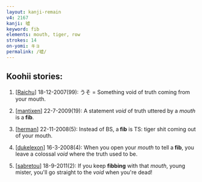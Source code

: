 ```yaml
---
layout: kanji-remain
v4: 2167
kanji: 嘘
keyword: fib
elements: mouth, tiger, row
strokes: 14
on-yomi: キョ
permalink: /嘘/
---
```


## Koohii stories: 

1) [<a href="http://kanji.koohii.com/profile/Raichu">Raichu</a>] 18-12-2007(99): うそ = Something void of truth coming from your mouth.

2) [<a href="http://kanji.koohii.com/profile/mantixen">mantixen</a>] 22-7-2009(19): A statement <em>void</em> of truth uttered by a <em>mouth</em> is a<strong> fib</strong>.

3) [<a href="http://kanji.koohii.com/profile/herman">herman</a>] 22-11-2008(5): Instead of BS, a<strong> fib</strong> is TS: tiger shit coming out of your mouth.

4) [<a href="http://kanji.koohii.com/profile/dukelexon">dukelexon</a>] 16-3-2008(4): When you open your <em>mouth</em> to tell a<strong> fib</strong>, you leave a colossal <em>void</em> where the truth used to be.

5) [<a href="http://kanji.koohii.com/profile/sabretou">sabretou</a>] 18-9-2011(2): If you keep <strong>fibbing</strong> with that <em>mouth</em>, young mister, you&#039;ll go straight to the <em>void</em> when you&#039;re dead!

